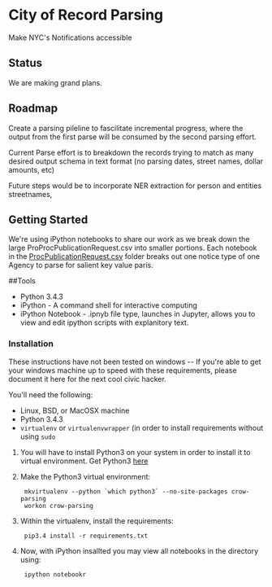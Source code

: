 # City of Record Parsing

Make NYC's Notifications accessible

## Status

We are making grand plans.


## Roadmap

Create a parsing pileline to fascilitate incremental progress, where the
output from the first parse will be consumed by the second parsing effort.

Current Parse effort is to breakdown the records trying to match as many desired output schema
in text format (no parsing dates, street names, dollar amounts, etc)

Future steps would be to incorporate NER extraction for person and entities streetnames,

## Getting Started

We're using iPython notebooks to share our work as we break down the large ProProcPublicationRequest.csv 
into smaller portions. Each notebook in the [ProcPublicationRequest.csv](https://github.com/CityOfNewYork/CROL-PDF/tree/master/Planned%20Implementation/code/parsing/procPublicationRequest.csv)
folder breaks out one notice type of one Agency to parse for salient key value paris. 

##Tools
- Python 3.4.3
- iPython - A command shell for interactive computing
- iPython Notebook - .ipnyb file type, launches in Jupyter, allows you to view and edit ipython scripts with explanitory text.

### Installation

These instructions have not been tested on windows --  If you're able to get your
windows machine up to speed with these requirements, please document it here for the
next cool civic hacker.

You'll need the following:

- Linux, BSD, or MacOSX machine
- Python 3.4.3
- `virtualenv` or `virtualenvwrapper` (in order to install requirements without
  using `sudo`

1. You will have to install Python3 on your system in order to install it 
   to virtual environment. Get Python3 [here](https://www.python.org/downloads/)

2. Make the Python3 virtual environment:

        mkvirtualenv --python `which python3` --no-site-packages crow-parsing
        workon crow-parsing

3. Within the virtualenv, install the requirements:

        pip3.4 install -r requirements.txt

4. Now, with iPython insallted you may view all notebooks in the directory using:

        ipython notebookr

